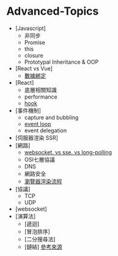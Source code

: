 # Advanced-Topics

* [Javascript]
    * 非同步
    * Promise
    * this
    * closure
    * Prototypal Inheritance & OOP
* [React vs Vue]
    * [數據綁定](https://www.gushiciku.cn/pl/pKLc/zh-tw)
* [React]
    * 底層相關知識
    * performance
    * [hook](https://www.ruanyifeng.com/blog/2020/09/react-hooks-useeffect-tutorial.html)
* [事件機制]
    * capture and bubbling
    * [event loop](https://www.ruanyifeng.com/blog/2013/10/event_loop.html)
    * event delegation
* [伺服器渲染 SSR]
* [網路]
    * [websocket. vs sse. vs long-polling](https://www.ruanyifeng.com/blog/2017/05/server-sent_events.html)
    * OSI七層協議
    * DNS
    * 網路安全
    * [瀏覽器渲染流程](https://www.gushiciku.cn/pl/gpqt/zh-tw)
* [協議]
    * TCP
    * UDP
* [websocket]
* [演算法]
    * [遞迴]
    * [冒泡排序]
    * [二分搜尋法]
    * [鏈結]
[參考來源](https://www.ruanyifeng.com/blog/javascript/)
